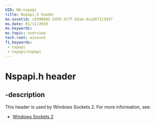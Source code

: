 ```yaml
---
UID: NA:nspapi
title: Nspapi.h header
ms.assetid: c8390b02-2d59-3c7f-b3ae-dca267113937
ms.date: 01/11/2019
ms.keywords: 
ms.topic: overview
tech.root: winsock
f1_keywords:
 - nspapi
 - nspapi/nspapi
---
```


# Nspapi.h header


## -description

This header is used by Windows Sockets 2. For more information, see:

- [Windows Sockets 2](../_winsock/index.md)

